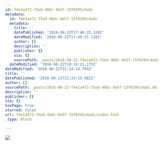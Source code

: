 ```yaml
---
id: f4e1a472-75ed-48dc-9e5f-15f0395c4adc
metadata:
  id: f4e1a472-75ed-48dc-9e5f-15f0395c4adc
  metadata:
    title: ''
    datePublished: '2016-08-22T17:46:25.128Z'
    dateModified: '2016-08-22T17:46:25.128Z'
    author: []
    description: ''
    publisher: {}
    via: {}
    sourcePath: _posts/2016-08-22-f4e1a472-75ed-48dc-9e5f-15f0395c4adc.md
  dateModified: '2016-08-22T19:19:21.175Z'
dateModified: '2016-08-22T21:24:14.764Z'
title: ''
datePublished: '2016-08-22T21:24:15.082Z'
author: []
sourcePath: _posts/2016-08-22-f4e1a472-75ed-48dc-9e5f-15f0395c4adc.md
description: ''
publisher: {}
via: {}
hasPage: true
starred: false
url: f4e1a472-75ed-48dc-9e5f-15f0395c4adc/index.html
_type: Blurb

---
```

![](https://the-grid-user-content.s3-us-west-2.amazonaws.com/3e0e7b1f-6707-45cc-a958-dbf368e32d50.jpg)